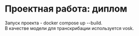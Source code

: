 # Проектная работа: диплом

Запуск проекта - docker compose up --build.\
В качестве модели для транскрибации используется vosk.
